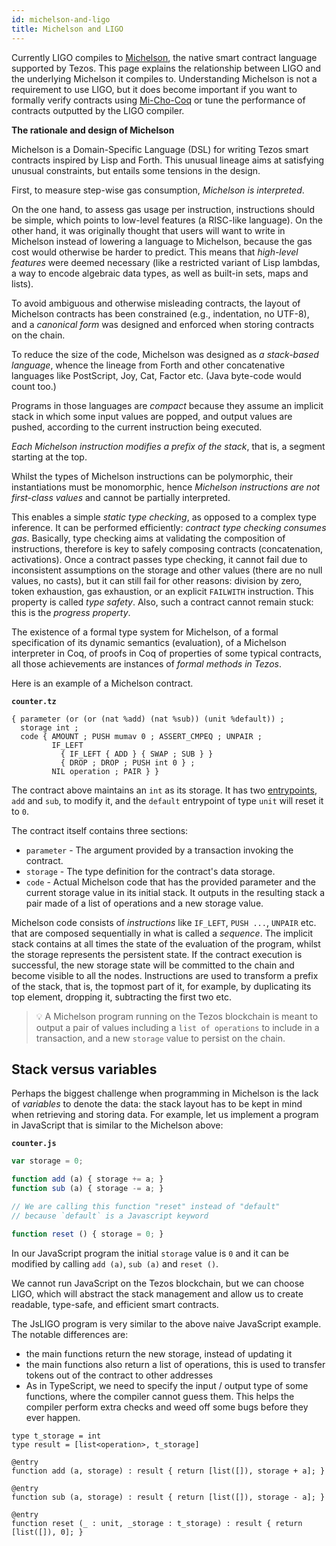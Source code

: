 ```yaml
---
id: michelson-and-ligo
title: Michelson and LIGO
---
```


Currently LIGO compiles to [Michelson](https://tezos.gitlab.io/whitedoc/michelson.html),
the native smart contract language supported by Tezos. This page explains the
relationship between LIGO and the underlying Michelson it compiles to. Understanding
Michelson is not a requirement to use LIGO, but it does become important if you want
to formally verify contracts using [Mi-Cho-Coq](https://gitlab.com/nomadic-labs/mi-cho-coq/)
or tune the performance of contracts outputted by the LIGO compiler.

**The rationale and design of Michelson**

Michelson is a Domain-Specific Language (DSL) for writing Tezos smart contracts
inspired by Lisp and Forth. This unusual lineage aims at satisfying unusual
constraints, but entails some tensions in the design.

First, to measure step-wise gas consumption, *Michelson is interpreted*.

On the one hand, to assess gas usage per instruction, instructions
should be simple, which points to low-level features (a RISC-like
language). On the other hand, it was originally thought that users
will want to write in Michelson instead of lowering a language to
Michelson, because the gas cost would otherwise be harder to
predict. This means that *high-level features* were deemed necessary
(like a restricted variant of Lisp lambdas, a way to encode algebraic
data types, as well as built-in sets, maps and lists).

To avoid ambiguous and otherwise misleading contracts, the layout of
Michelson contracts has been constrained (e.g., indentation, no
UTF-8), and a *canonical form* was designed and enforced when storing
contracts on the chain.

To reduce the size of the code, Michelson was designed as *a
stack-based language*, whence the lineage from Forth and other
concatenative languages like PostScript, Joy, Cat, Factor etc. (Java
byte-code would count too.)

Programs in those languages are *compact* because they assume an
implicit stack in which some input values are popped, and output
values are pushed, according to the current instruction being
executed.

*Each Michelson instruction modifies a prefix of the stack*, that is,
a segment starting at the top.

Whilst the types of Michelson instructions can be polymorphic, their
instantiations must be monomorphic, hence *Michelson instructions are
not first-class values* and cannot be partially interpreted.

This enables a simple *static type checking*, as opposed to a complex
type inference. It can be performed efficiently: *contract type
checking consumes gas*. Basically, type checking aims at validating
the composition of instructions, therefore is key to safely composing
contracts (concatenation, activations). Once a contract passes type
checking, it cannot fail due to inconsistent assumptions on the
storage and other values (there are no null values, no casts), but it
can still fail for other reasons: division by zero, token exhaustion,
gas exhaustion, or an explicit `FAILWITH` instruction. This property
is called *type safety*. Also, such a contract cannot remain stuck:
this is the *progress property*.

The existence of a formal type system for Michelson, of a formal
specification of its dynamic semantics (evaluation), of a Michelson
interpreter in Coq, of proofs in Coq of properties of some typical
contracts, all those achievements are instances of *formal methods in
Tezos*.

Here is an example of a Michelson contract.

**`counter.tz`**
```michelson
{ parameter (or (or (nat %add) (nat %sub)) (unit %default)) ;
  storage int ;
  code { AMOUNT ; PUSH mumav 0 ; ASSERT_CMPEQ ; UNPAIR ;
         IF_LEFT
           { IF_LEFT { ADD } { SWAP ; SUB } }
           { DROP ; DROP ; PUSH int 0 } ;
         NIL operation ; PAIR } }
```

The contract above maintains an `int` as its storage. It has two
[entrypoints](https://tezos.gitlab.io/whitedoc/michelson.html#entrypoints),
`add` and `sub`, to modify it, and the `default` entrypoint of type
`unit` will reset it to `0`.

The contract itself contains three sections:
- `parameter` - The argument provided by a transaction invoking the contract.
- `storage` - The type definition for the contract's data storage.
- `code` - Actual Michelson code that has the provided parameter and
  the current storage value in its initial stack. It outputs in the
  resulting stack a pair made of a list of operations and a new
  storage value.

Michelson code consists of *instructions* like `IF_LEFT`, `PUSH ...`,
`UNPAIR` etc. that are composed sequentially in what is called a
*sequence*. The implicit stack contains at all times the state of the
evaluation of the program, whilst the storage represents the
persistent state. If the contract execution is successful, the new
storage state will be committed to the chain and become visible to all
the nodes. Instructions are used to transform a prefix of the stack,
that is, the topmost part of it, for example, by duplicating its top
element, dropping it, subtracting the first two etc.

> 💡 A Michelson program running on the Tezos blockchain is meant to
> output a pair of values including a `list of operations` to include
> in a transaction, and a new `storage` value to persist on the chain.

## Stack versus variables

Perhaps the biggest challenge when programming in Michelson is the
lack of *variables* to denote the data: the stack layout has to be
kept in mind when retrieving and storing data. For example, let us
implement a program in JavaScript that is similar to the Michelson
above:

**`counter.js`**
```javascript
var storage = 0;

function add (a) { storage += a; }
function sub (a) { storage -= a; }

// We are calling this function "reset" instead of "default"
// because `default` is a Javascript keyword

function reset () { storage = 0; }
```

In our JavaScript program the initial `storage` value is `0` and it
can be modified by calling `add (a)`, `sub (a)` and `reset ()`.

We cannot run JavaScript on the Tezos blockchain, but we can choose
LIGO, which will abstract the stack management and allow us to create
readable, type-safe, and efficient smart contracts.

The JsLIGO program is very similar to the above naive JavaScript example.
The notable differences are:

* the main functions return the new storage, instead of updating it
* the main functions also return a list of operations, this is used to transfer tokens out of the contract to other addresses
* As in TypeScript, we need to specify the input / output type of some functions, where the compiler cannot guess them. This helps the compiler perform extra checks and weed off some bugs before they ever happen.

```jsligo
type t_storage = int
type result = [list<operation>, t_storage]

@entry
function add (a, storage) : result { return [list([]), storage + a]; }

@entry
function sub (a, storage) : result { return [list([]), storage - a]; }

@entry
function reset (_ : unit, _storage : t_storage) : result { return [list([]), 0]; }
```

<!-- updated use of entry -->